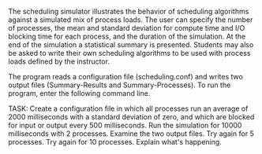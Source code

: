 

The scheduling simulator illustrates the behavior of scheduling algorithms against a simulated mix of process loads. 
The user can specify the number of processes, the mean and standard deviation for compute time and I/O blocking time for each process, and the duration of the simulation.
At the end of the simulation a statistical summary is presented.
Students may also be asked to write their own scheduling algorithms to be used with process loads defined by the instructor.

The program reads a configuration file (scheduling.conf) and writes two output files (Summary-Results and Summary-Processes).
To run the program, enter the following command line.

TASK:
Create a configuration file in which all processes run an average of 2000 milliseconds with a standard deviation of zero, and which are blocked for input or output every 500 milliseconds.
Run the simulation for 10000 milliseconds with 2 processes.
Examine the two output files.
Try again for 5 processes.
Try again for 10 processes.
Explain what's happening.
